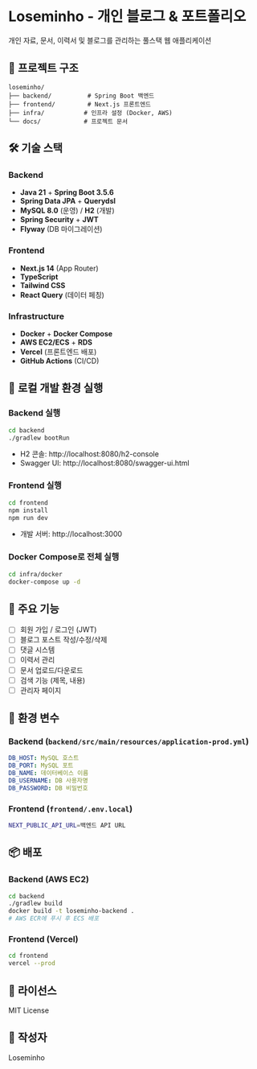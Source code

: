 # Loseminho - 개인 블로그 & 포트폴리오

개인 자료, 문서, 이력서 및 블로그를 관리하는 풀스택 웹 애플리케이션

## 📁 프로젝트 구조

```
loseminho/
├── backend/          # Spring Boot 백엔드
├── frontend/         # Next.js 프론트엔드
├── infra/           # 인프라 설정 (Docker, AWS)
└── docs/            # 프로젝트 문서
```

## 🛠 기술 스택

### Backend
- **Java 21** + **Spring Boot 3.5.6**
- **Spring Data JPA** + **Querydsl**
- **MySQL 8.0** (운영) / **H2** (개발)
- **Spring Security** + **JWT**
- **Flyway** (DB 마이그레이션)

### Frontend
- **Next.js 14** (App Router)
- **TypeScript**
- **Tailwind CSS**
- **React Query** (데이터 페칭)

### Infrastructure
- **Docker** + **Docker Compose**
- **AWS EC2/ECS** + **RDS**
- **Vercel** (프론트엔드 배포)
- **GitHub Actions** (CI/CD)

## 🚀 로컬 개발 환경 실행

### Backend 실행

```bash
cd backend
./gradlew bootRun
```

- H2 콘솔: http://localhost:8080/h2-console
- Swagger UI: http://localhost:8080/swagger-ui.html

### Frontend 실행

```bash
cd frontend
npm install
npm run dev
```

- 개발 서버: http://localhost:3000

### Docker Compose로 전체 실행

```bash
cd infra/docker
docker-compose up -d
```

## 📝 주요 기능

- [ ] 회원 가입 / 로그인 (JWT)
- [ ] 블로그 포스트 작성/수정/삭제
- [ ] 댓글 시스템
- [ ] 이력서 관리
- [ ] 문서 업로드/다운로드
- [ ] 검색 기능 (제목, 내용)
- [ ] 관리자 페이지

## 🔐 환경 변수

### Backend (`backend/src/main/resources/application-prod.yml`)

```yaml
DB_HOST: MySQL 호스트
DB_PORT: MySQL 포트
DB_NAME: 데이터베이스 이름
DB_USERNAME: DB 사용자명
DB_PASSWORD: DB 비밀번호
```

### Frontend (`frontend/.env.local`)

```bash
NEXT_PUBLIC_API_URL=백엔드 API URL
```

## 📦 배포

### Backend (AWS EC2)

```bash
cd backend
./gradlew build
docker build -t loseminho-backend .
# AWS ECR에 푸시 후 ECS 배포
```

### Frontend (Vercel)

```bash
cd frontend
vercel --prod
```

## 📄 라이선스

MIT License

## 👤 작성자

Loseminho
